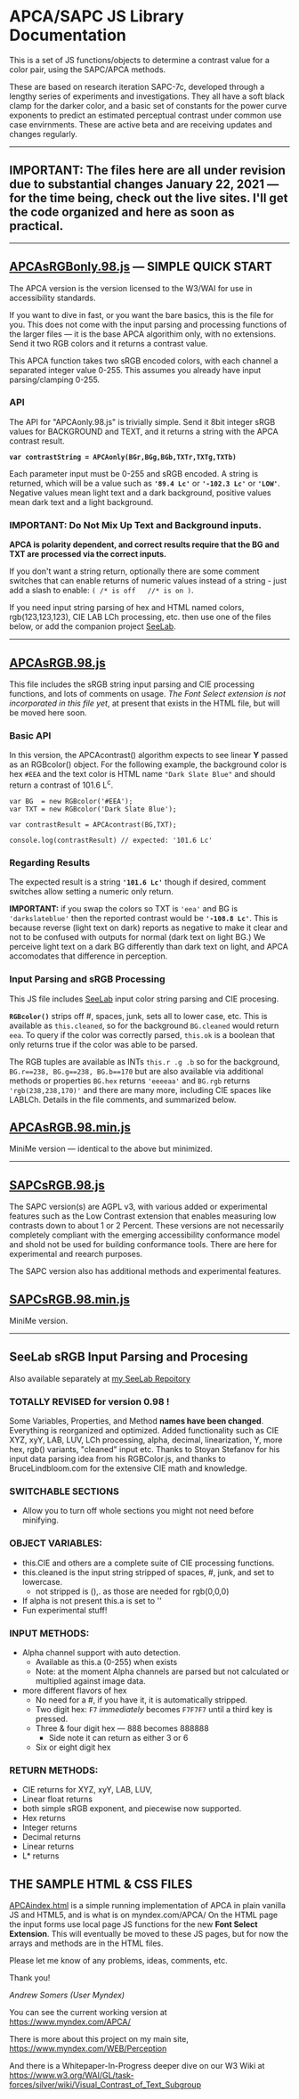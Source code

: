# APCA/SAPC JS Library Documentation

This is a set of JS functions/objects to determine a contrast value for a color pair, using the SAPC/APCA methods. 

These are based on research iteration SAPC-7c, developed through a lengthy series of experiments and investigations. They all have a soft black clamp for the darker color, and a basic set of constants for the power curve exponents to predict an estimated perceptual contrast under common use case envirnments. These are active beta and are receiving updates and changes regularly.

-----

## IMPORTANT: The files here are all under revision due to substantial changes January 22, 2021 — for the time being, check out the live sites. I'll get the code organized and here as soon as practical. 

-----

## [APCAsRGBonly.98.js](APCAsRGBonly.98.js) — SIMPLE QUICK START
The APCA version is the version licensed to the W3/WAI for use in accessibility standards.

If you want to dive in fast, or you want the bare basics, this is the file for you. This does not come with the input parsing and processing functions of the larger files — it is the base APCA algorithim only, with no extensions. Send it two RGB colors and it returns a contrast value.

This APCA function takes two sRGB encoded colors, with each channel a separated integer value 0-255. This assumes you already have input parsing/clamping 0-255.

### API
The API for "APCAonly.98.js" is trivially simple. Send it 8bit integer sRGB values for BACKGROUND and TEXT, and it returns a string with the APCA contrast result.

**`var contrastString = APCAonly(BGr,BGg,BGb,TXTr,TXTg,TXTb)`**

Each parameter input must be 0-255 and sRGB encoded. A string is returned, which will be a value such as **`'89.4 Lc'`** or **`'-102.3 Lc'`** or **`'LOW'`**. Negative values mean light text and a dark background, positive values mean dark text and a light background.

### IMPORTANT: Do Not Mix Up Text and Background inputs.
**APCA is polarity dependent, and correct results require that the BG and TXT are processed via the correct inputs.**

If you don't want a string return, optionally there are some comment switches that can enable returns of numeric values instead of a string - just add a slash to enable:
` ( /* is off   //* is on ) `.
 
If you need input string parsing of hex and HTML named colors, rgb(123,123,123), CIE LAB LCh processing, etc. then use one of the files below, or add the companion project [SeeLab](https://github.com/Myndex/SeeLab).

-----
## [APCAsRGB.98.js](APCAsRGB.98.js)
This file includes the sRGB string input parsing and CIE processing functions, and lots of comments on usage. _The Font Select extension is not incorporated in this file yet_, at present that exists in the HTML file, but will be moved here soon. 

### Basic API
In this version, the APCAcontrast() algorithm expects to see linear **Y** passed as an RGBcolor() object. For the following example, the background color is hex `#EEA` and the text color is HTML name `"Dark Slate Blue"` and should return a contrast of 101.6 L<sup>c</sup>.

    var BG  = new RGBcolor('#EEA');
    var TXT = new RGBcolor('Dark Slate Blue');
    
    var contrastResult = APCAcontrast(BG,TXT);
    
    console.log(contrastResult) // expected: '101.6 Lc'
### Regarding Results
The expected result is a string **`'101.6 Lc'`** though if desired, comment switches allow setting a numeric only return.

**IMPORTANT:** if you swap the colors so TXT is `'eea'` and BG is `'darkslateblue'` then the reported contrast would be **`'-108.8 Lc'`**. This is because reverse (light text on dark) reports as negative to make it clear and not to be confused with outputs for normal (dark text on light BG.) We perceive light text on a dark BG differently than dark text on light, and APCA accomodates that difference in perception.

### Input Parsing and sRGB Processing
This JS file includes [SeeLab](https://github.com/Myndex/SeeLab) input color string parsing and CIE procesing.

**` RGBcolor() `** strips off #, spaces, junk, sets all to lower case, etc. This is available as ` this.cleaned `, so for the background ` BG.cleaned ` would return ` eea `. To query if the color was correctly parsed, ` this.ok ` is a boolean that only returns true if the color was able to be parsed. 

The RGB tuples are available as INTs ` this.r .g .b ` so for the background, ` BG.r==238, BG.g==238, BG.b==170 ` but are also available via additional methods or properties ` BG.hex ` returns `'eeeeaa'` and ` BG.rgb ` returns `'rgb(238,238,170)'` and there are many more, including CIE spaces like LABLCh. Details in the file comments, and summarized below.

## [APCAsRGB.98.min.js](APCAsRGB.98.min.js)
MiniMe version — identical to the above but minimized.

-----
## [SAPCsRGB.98.js](SAPCsRGB.98.js)
The SAPC version(s) are AGPL v3, with various added or experimental features such as the Low Contrast extension that enables measuring low contrasts down to about 1 or 2 Percent. These versions are not necessarily completely compliant with the emerging accessibility conformance model and shold not be used for building conformance tools. There are here for experimental and reearch purposes.

The SAPC version also has additional methods and experimental features.

## [SAPCsRGB.98.min.js](SAPCsRGB.98.min.js)
MiniMe version.

-----
## SeeLab sRGB Input Parsing and Procesing
Also available separately at [my SeeLab Repoitory](https://github.com/Myndex/SeeLab) 

### TOTALLY REVISED for version 0.98 !

Some Variables, Properties, and Method **names have been changed**. Everything is reorganized and optimized. Added functionality such as CIE XYZ, xyY, LAB, LUV, LCh processing, alpha, decimal, linearization, Y, more hex, rgb() variants, "cleaned" input etc. Thanks to Stoyan Stefanov for his input data parsing idea from his RGBColor.js, and thanks to BruceLindbloom.com for the extensive CIE math and knowledge.

### SWITCHABLE SECTIONS 
- Allow you to turn off whole sections you might not need before minifying.

### OBJECT VARIABLES:
- this.CIE and others are a complete suite of CIE processing functions.
- this.cleaned is the input string stripped of spaces, #, junk, and set to lowercase.
    - not stripped is (),. as those are needed for rgb(0,0,0)
- If alpha is not present this.a is set to ''
- Fun experimental stuff!

### INPUT METHODS:
- Alpha channel support with auto detection.
    - Available as this.a (0-255) when exists
    - Note: at the moment Alpha channels are parsed but not calculated or multiplied against image data.
- more different flavors of hex
    - No need for a #, if you have it, it is automatically stripped.
    - Two digit hex: `F7` _immediately_ becomes `F7F7F7` until a third key is pressed.
    - Three & four digit hex — 888 becomes 888888
        - Side note it can return as either 3 or 6
    - Six or eight digit hex

### RETURN METHODS:
- CIE returns for XYZ, xyY, LAB, LUV,
- Linear float returns
- both simple sRGB exponent, and piecewise now supported.
- Hex returns
- Integer returns
- Decimal returns
- Linear returns
- L* returns
        
## THE SAMPLE HTML & CSS FILES
[APCAindex.html](../APCAindex.html) is a simple running implementation of APCA in plain vanilla JS and HTML5, and is what is on myndex.com/APCA/ On the HTML page the input forms use local page JS functions for the new **Font Select Extension**. This will eventually be moved to these JS pages, but for now the arrays and methods are in the HTML files.


Please let me know of any problems, ideas, comments, etc.

Thank you!

_Andrew Somers
(User Myndex)_

You can see the current working version at https://www.myndex.com/APCA/

There is more about this project on my main site, https://www.myndex.com/WEB/Perception

And there is a Whitepaper-In-Progress deeper dive on our W3 Wiki at https://www.w3.org/WAI/GL/task-forces/silver/wiki/Visual_Contrast_of_Text_Subgroup
